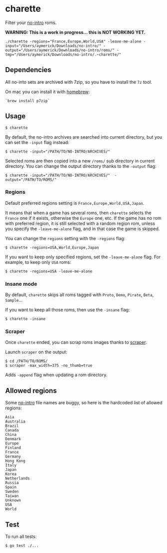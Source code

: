 # charette

Filter your [no-intro](http://www.no-intro.org) roms.

**WARNING: This is a work in progress... this is NOT WORKING YET.**

    ./charette -regions="France,Europe,World,USA" -leave-me-alone -input="/Users/aymerick/Downloads/no-intro/" -output="/Users/aymerick/Downloads/no-intro/roms/" -tmp="/Users/aymerick/Downloads/no-intro/.~charette/"

## Dependencies

All no-into sets are archived with 7zip, so you have to install the `7z` tool.

On mac you can install it with [homebrew](http://brew.sh):

    `brew install p7zip`

## Usage

    $ charette

By default, the no-intro archives are searched into current directory, but you can set the `-input` flag instead:

    $ charette -input="/PATH/TO/NO-INTRO/ARCHIVES/"

Selected roms are then copied into a new `/roms/` sub directory in current directory. You can change the output directory thanks to the `-output` flag:

    $ charette -input="/PATH/TO/NO-INTRO/ARCHIVES/"  -output="/PATH/TO/ROMS/"

### Regions

Default preferred regions setting is `France,Europe,World,USA,Japan`.

It means that when a game has several roms, then `charette` selects the `France` one if it exists, otherwise the `Europe` one, etc. If the game has no rom with preferred region, it is still selected with a random region rom, unless you specify the `-leave-me-alone` flag, and in that case the game is skipped.

You can change the `regions` setting with the `-regions` flag:

    $ charette -regions=USA,World,Europe,Japan

If you want to keep only specified regions, set the `-leave-me-alone` flag. For example, to keep only `USA` roms:

    $ charette -regions=USA -leave-me-alone

### Insane mode

By default, `charette` skips all roms tagged with `Proto`, `Demo`, `Pirate`, `Beta`, `Sample`...

If you want to keep all those roms, then use the `-insane` flag:

    $ charette -insane

### Scraper

Once `charette` ended, you can scrap roms images thanks to [scraper](https://github.com/sselph/scraper).

Launch `scraper` on the output:

    $ cd /PATH/TO/ROMS/
    $ scraper -max_width=375 -no_thumb=true

Adds `-append` flag when updating a rom directory.

## Allowed regions

Some [no-intro](http://www.no-intro.org) file names are buggy, so here is the hardcoded list of allowed regions:

    Asia
    Australia
    Brazil
    Canada
    China
    Denmark
    Europe
    Finland
    France
    Germany
    Hong Kong
    Italy
    Japan
    Korea
    Netherlands
    Russia
    Spain
    Sweden
    Taiwan
    Unknown
    USA
    World

## Test

To run all tests:

    $ go test ./...
